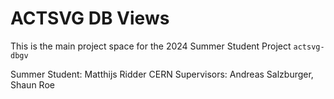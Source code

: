 # ACTSVG DB Views

This is the main project space for the 2024 Summer Student Project `actsvg-dbgv`

Summer Student: Matthijs Ridder
CERN Supervisors: Andreas Salzburger, Shaun Roe
